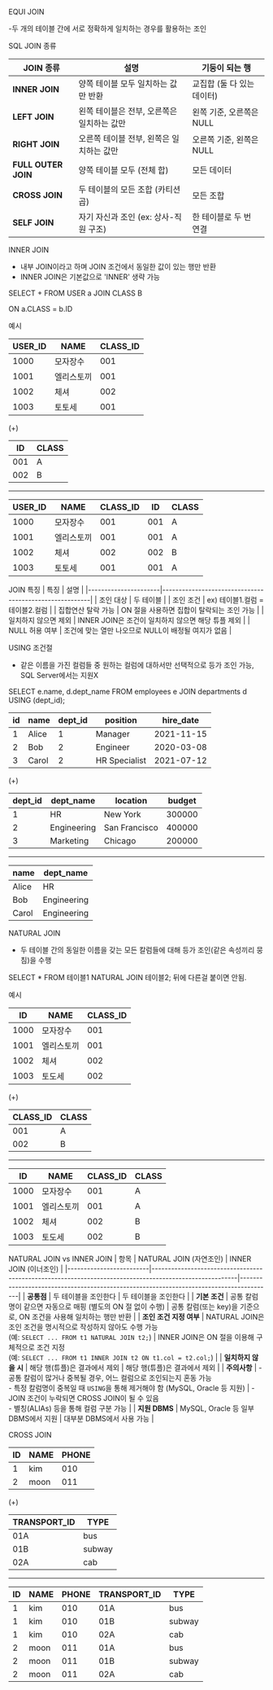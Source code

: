 EQUI JOIN

-두 개의 테이블 간에 서로 정확하게 일치하는 경우를 활용하는 조인



SQL JOIN 종류

| JOIN 종류    | 설명                     | 기둥이 되는 행        |
|----------------|---------------------------------------------|----------------------------|
| **INNER JOIN** | 양쪽 테이블 모두 일치하는 값만 반환       | 교집합 (둘 다 있는 데이터)   |
| **LEFT JOIN** | 왼쪽 테이블은 전부, 오른쪽은 일치하는 값만    | 왼쪽 기준, 오른쪽은 NULL    |
| **RIGHT JOIN** | 오른쪽 테이블 전부, 왼쪽은 일치하는 값만     | 오른쪽 기준, 왼쪽은 NULL    |
| **FULL OUTER JOIN** | 양쪽 테이블 모두 (전체 합)         | 모든 데이터         |
| **CROSS JOIN** | 두 테이블의 모든 조합 (카티션 곱)        | 모든 조합          |
| **SELF JOIN** | 자기 자신과 조인 (ex: 상사-직원 구조)       | 한 테이블로 두 번 연결     |

INNER JOIN

- 내부 JOIN이라고 하며 JOIN 조건에서
동일한 값이 있는 행만 반환
- INNER JOIN은 기본값으로 'INNER' 생략 가능

SELECT + FROM USER a JOIN CLASS B

ON a.CLASS = b.ID

예시

| USER_ID | NAME   | CLASS_ID |
|---------|-----------|----------|
| 1000  | 모자장수  | 001   |
| 1001  | 엘리스토끼 | 001   |
| 1002  | 체셔   | 002   |
| 1003  | 토토세   | 001   |

(+)

| ID  | CLASS |
|------|-------|
| 001 | A   |
| 002 | B   |

---

| USER_ID | NAME   | CLASS_ID | ID  | CLASS |
|---------|-----------|----------|------|-------|
| 1000  | 모자장수  | 001   | 001 | A   |
| 1001  | 엘리스토끼 | 001   | 001 | A   |
| 1002  | 체셔   | 002   | 002 | B   |
| 1003  | 토토세   | 001   | 001 | A   |

JOIN 특징
| 특징                 | 설명                                                   |
|----------------------|--------------------------------------------------------|
| 조인 대상            | 두 테이블                                             |
| 조인 조건            | ex) 테이블1.컬럼 = 테이블2.컬럼                       |
| 집합연산 탈락 가능   | ON 절을 사용하면 집합이 탈락되는 조인 가능             |
| 일치하지 않으면 제외 | INNER JOIN은 조건이 일치하지 않으면 해당 튜플 제외    |
| NULL 허용 여부       | 조건에 맞는 열만 나오므로 NULL이 배정될 여지가 없음    |

USING 조건절
- 같은 이름을 가진 컬럼들 중 원하는 컬럼에 대하서만 선택적으로 등가 조인 가능, SQL Server에서는 지원X

SELECT e.name, d.dept_name
FROM employees e
JOIN departments d
USING (dept_id);

| id | name   | dept_id | position       | hire_date   |
|----|--------|---------|----------------|-------------|
| 1  | Alice  | 1       | Manager        | 2021-11-15  |
| 2  | Bob    | 2       | Engineer       | 2020-03-08  |
| 3  | Carol  | 2       | HR Specialist  | 2021-07-12  |

(+)

| dept_id | dept_name    | location       | budget  |
|---------|--------------|----------------|---------|
| 1       | HR           | New York       | 300000  |
| 2       | Engineering  | San Francisco  | 400000  |
| 3       | Marketing    | Chicago        | 200000  |

---

| name   | dept_name    |
|--------|--------------|
| Alice  | HR           |
| Bob    | Engineering  |
| Carol  | Engineering  |

NATURAL JOIN
- 두 테이블 간의 동일한 이름을 갖는 모든 칼럼들에 대해 등가 조인(같은 속성끼리 뭉침)을 수행

SELECT * FROM 테이블1 NATURAL JOIN 테이블2;
뒤에 다른걸 붙이면 안됨.

예시

| ID    | NAME      | CLASS_ID |
|-------|----------|----------|
| 1000  | 모자장수   | 001      |
| 1001  | 엘리스토끼 | 001      |
| 1002  | 체셔      | 002      |
| 1003  | 토도세     | 002      |

(+)

| CLASS_ID | CLASS |
|----------|-------|
| 001      | A     |
| 002      | B     |

---
| ID    | NAME      | CLASS_ID | CLASS |
|-------|----------|----------|-------|
| 1000  | 모자장수   | 001      | A     |
| 1001  | 엘리스토끼 | 001      | A     |
| 1002  | 체셔      | 002      | B     |
| 1003  | 토도세     | 002      | B     |

NATURAL JOIN vs INNER JOIN
| 항목                     | NATURAL JOIN (자연조인)                                                                                  | INNER JOIN (이너조인)                                                                  |
|-------------------------|--------------------------------------------------------------------------------------------------------|----------------------------------------------------------------------------------------|
| **공통점**              | 두 테이블을 조인한다                                                                                       | 두 테이블을 조인한다                                                                     |
| **기본 조건**           | 공통 칼럼명이 같으면 자동으로 매핑 (별도의 ON 절 없이 수행)                                                  | 공통 칼럼(또는 key)을 기준으로, ON 조건을 사용해 일치하는 행만 반환                       |
| **조인 조건 지정 여부** | NATURAL JOIN은 조인 조건을 명시적으로 작성하지 않아도 수행 가능  <br> (예: `SELECT ... FROM t1 NATURAL JOIN t2;`) | INNER JOIN은 ON 절을 이용해 구체적으로 조건 지정  <br> (예: `SELECT ... FROM t1 INNER JOIN t2 ON t1.col = t2.col;`) |
| **일치하지 않을 시**     | 해당 행(튜플)은 결과에서 제외                                                                               | 해당 행(튜플)은 결과에서 제외                                                             |
| **주의사항**            | - 공통 칼럼이 많거나 중복될 경우, 어느 컬럼으로 조인되는지 혼동 가능  <br> - 특정 칼럼명이 중복일 때 `USING`을 통해 제거해야 함 (MySQL, Oracle 등 지원)  | - JOIN 조건이 누락되면 CROSS JOIN이 될 수 있음  <br> - 별칭(ALIAs) 등을 통해 컬럼 구분 가능 |
| **지원 DBMS**           | MySQL, Oracle 등 일부 DBMS에서 지원                                                                          | 대부분 DBMS에서 사용 가능                                                                |

CROSS JOIN

| ID | NAME | PHONE |
|----|------|-------|
| 1  | kim  | 010   |
| 2  | moon | 011   |

(+)

| TRANSPORT_ID | TYPE    |
|--------------|---------|
| 01A          | bus     |
| 01B          | subway  |
| 02A          | cab     |

---

| ID | NAME | PHONE | TRANSPORT_ID | TYPE    |
|----|------|-------|--------------|---------|
| 1  | kim  | 010   | 01A          | bus     |
| 1  | kim  | 010   | 01B          | subway  |
| 1  | kim  | 010   | 02A          | cab     |
| 2  | moon | 011   | 01A          | bus     |
| 2  | moon | 011   | 01B          | subway  |
| 2  | moon | 011   | 02A          | cab     |
